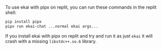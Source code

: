 To use ekai with pipx on replit, you can run these commands in the replit shell:

```bash
pip install pipx
pipx run ekai-chat ...normal ekai args...
```

If you install ekai with pipx on replit and try and run it as just `ekai` it will crash with a missing `libstdc++.so.6` library.

